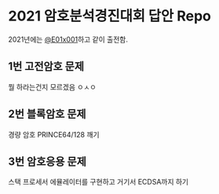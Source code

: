 # 2021 암호분석경진대회 답안 Repo

2021년에는 [@E01x001](https://github.com/E01x001)하고 같이 출전함.

## 1번 고전암호 문제

뭘 하라는건지 모르겠음 ㅇㅅㅇ

## 2번 블록암호 문제

경량 암호 PRINCE64/128 깨기

## 3번 암호응용 문제

스택 프로세서 에뮬레이터를 구현하고 거기서 ECDSA까지 하기